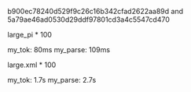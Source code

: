 b900ec78240d529f9c26c16b342cfad2622aa89d and 5a79ae46ad0530d29ddf97801cd3a4c5547cd470

large_pi * 100

my_tok: 80ms
my_parse: 109ms

large.xml * 100

my_tok: 1.7s
my_parse: 2.7s
